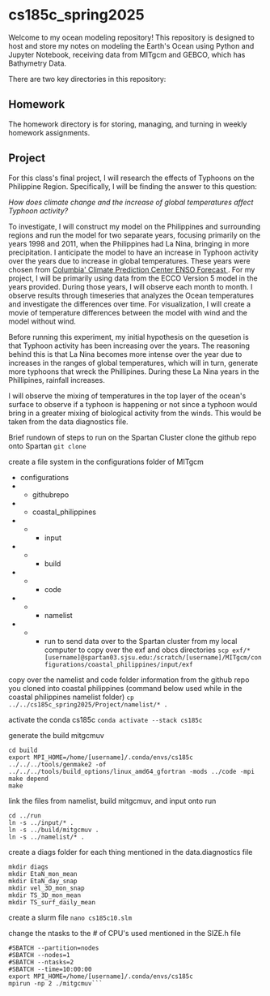# cs185c_spring2025
Welcome to my ocean modeling repository! This repository is designed to host and store my notes on modeling the Earth's Ocean using Python and Jupyter Notebook, receiving data from MITgcm and GEBCO, which has Bathymetry Data. 

There are two key directories in this repository:

## Homework
The homework directory is for storing, managing, and turning in weekly homework assignments.

## Project
For this class's final project, I will research the effects of Typhoons on the Philippine Region. Specifically, I will be finding the answer to this question: 

_How does climate change and the increase of global temperatures affect Typhoon activity?_

To investigate, I will construct my model on the Philippines and surrounding regions and run the model for two separate years, focusing primarily on the years 1998 and 2011, when the Philippines had La Nina, bringing in more precipitation. I anticipate the model to have an increase in Typhoon activity over the years due to increase in global temperatures. These years were chosen from  [Columbia' Climate Prediction Center ENSO Forecast ](https://iri.columbia.edu/our-expertise/climate/forecasts/enso/current/?enso_tab=enso-sst_image). For my project, I will be primarily using data from the ECCO Version 5 model in the years provided. During those years, I will observe each month to month. I observe results through timeseries that analyzes the Ocean temperatures and investigate the differences over time. For visualization, I will create a movie of temperature differences between the model with wind and the model without wind.

Before running this experiment, my initial hypothesis on the quesetion is that Typhoon activity has been increasing over the years. The reasoning behind this is that La Nina becomes more intense over the year due to increases in the ranges of global temperatures, which will in turn, generate more typhoons that wreck the Phillipines. During these La Nina years in the Phillipines, rainfall increases. 


I will observe the mixing of temperatures in the top layer of the ocean's surface to observe if a typhoon is happening or not since a typhoon would bring in a greater mixing of biological activity from the winds. This would be taken from the data diagnostics file. 

Brief rundown of steps to run on the Spartan Cluster
clone the github repo onto Spartan
```git clone ```

create a file system in the configurations folder of MITgcm
- configurations
- - githubrepo
- - coastal_philippines
- - - input
- - - build
- - - code
- - - namelist
- - - run
to send data over to the Spartan cluster from my local computer to copy over the exf and obcs directories
```scp exf/* [username]@spartan03.sjsu.edu:/scratch/[username]/MITgcm/configurations/coastal_philippines/input/exf```

copy over the namelist and code folder information from the github repo you cloned into coastal philippines
(command below used while in the coastal philippines namelist folder)
```cp ../../cs185c_spring2025/Project/namelist/* .```

activate the conda cs185c
```conda activate --stack cs185c```

generate the build mitgcmuv
```
cd build
export MPI_HOME=/home/[username]/.conda/envs/cs185c
../../../tools/genmake2 -of ../../../tools/build_options/linux_amd64_gfortran -mods ../code -mpi
make depend
make
```

link the files from namelist, build mitgcmuv, and input onto run
```
cd ../run
ln -s ../input/* .
ln -s ../build/mitgcmuv .
ln -s ../namelist/* .
```

create a diags folder for each thing mentioned in the data.diagnostics file
```
mkdir diags
mkdir EtaN_mon_mean
mkdir EtaN_day_snap
mkdir vel_3D_mon_snap
mkdir TS_3D_mon_mean
mkdir TS_surf_daily_mean
```

create a slurm file
```nano cs185c10.slm```

change the ntasks to the # of CPU's used mentioned in the SIZE.h file
```#!/bin/bash
#SBATCH --partition=nodes
#SBATCH --nodes=1
#SBATCH --ntasks=2
#SBATCH --time=10:00:00
export MPI_HOME=/home/[username]/.conda/envs/cs185c
mpirun -np 2 ./mitgcmuv```